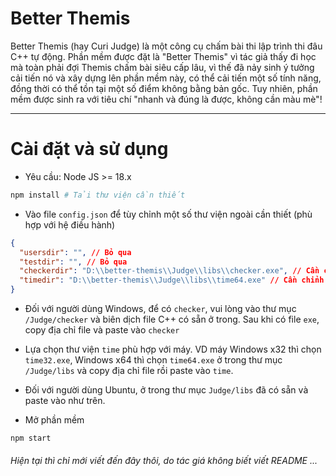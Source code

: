 # Better Themis

Better Themis (hay Curi Judge) là một công cụ chấm bài thi lập trình thi đâu C++ tự động. Phần mềm được đặt là "Better Themis" vì tác giả thấy đi học mà toàn phải đợi Themis chấm bài siêu cấp lâu, vì thế đã nảy sinh ý tưởng cải tiến nó và xây dựng lên phần mềm này, có thể cải tiến một số tính năng, đồng thời có thể tồn tại một số điểm không bằng bản gốc. Tuy nhiên, phần mềm được sinh ra với tiêu chí "nhanh và đúng là được, không cần màu mè"!

---

# Cài đặt và sử dụng

- Yêu cầu: Node JS >= 18.x

```bash
npm install # Tải thư viện cần thiết
```

- Vào file `config.json` để tùy chỉnh một số thư viện ngoài cần thiết (phù hợp với hệ điều hành)

```json
{
  "usersdir": "", // Bỏ qua
  "testdir": "", // Bỏ qua
  "checkerdir": "D:\\better-themis\\Judge\\libs\\checker.exe", // Cần chỉnh sửa
  "timedir": "D:\\better-themis\\Judge\\libs\\time64.exe" // Cần chỉnh sửa
}
```

- Đối với người dùng Windows, để có `checker`, vui lòng vào thư mục `/Judge/checker` và biên dịch file C++ có sẵn ở trong. Sau khi có file `exe`, copy địa chỉ file và paste vào `checker`
- Lựa chọn thư viện `time` phù hợp với máy. VD máy Windows x32 thì chọn `time32.exe`, Windows x64 thì chọn `time64.exe` ở trong thư mục `/Judge/libs` và copy địa chỉ file rồi paste vào `time`.
- Đối với người dùng Ubuntu, ở trong thư mục `Judge/libs` đã có sẵn và paste vào như trên.

- Mở phần mềm

```bash
npm start
```

###### Hiện tại thì chỉ mới viết đến đây thôi, do tác giá không biết viết README ...
